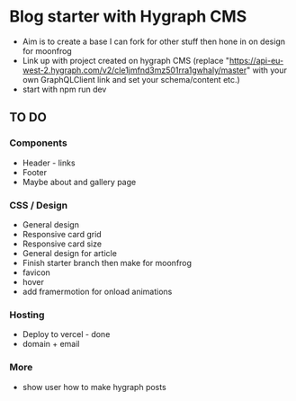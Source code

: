 # Blog starter with Hygraph CMS

- Aim is to create a base I can fork for other stuff then hone in on design for moonfrog
- Link up with project created on hygraph CMS (replace "https://api-eu-west-2.hygraph.com/v2/cle1jmfnd3mz501rra1gwhaly/master"
  with your own GraphQLClient link and set your schema/content etc.)
- start with npm run dev

## TO DO
### Components

- Header - links
- Footer 
- Maybe about and gallery page

### CSS / Design

- General design
- Responsive card grid
- Responsive card size
- General design for article
- Finish starter branch then make for moonfrog
- favicon
- hover
- add framermotion for onload animations

### Hosting

- Deploy to vercel - done
- domain + email


### More
- show user how to make hygraph posts 
